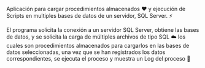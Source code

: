 Aplicación para cargar procedimientos almacenados :heart: y ejecución de Scripts en multiples bases de datos de un servidor, SQL Server.  :zap:

El programa solicita la conexión a un servidor SQL Server, obtiene las bases de datos, y se solicita la carga de múltiples archivos de tipo SQL :cloud: los cuales son procedimientos almacenados para cargarlos en las bases de datos seleccionadas, una vez que se han registrados los datos correspondientes, se ejecuta el proceso y muestra un Log del proceso  :page_with_curl:
